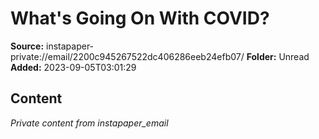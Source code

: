 # What's Going On With COVID?

**Source:** instapaper-private://email/2200c945267522dc406286eeb24efb07/
**Folder:** Unread
**Added:** 2023-09-05T03:01:29




## Content
*Private content from instapaper_email*
